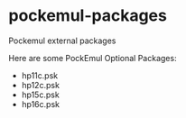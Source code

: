 # pockemul-packages
Pockemul external packages

Here are some PockEmul Optional Packages:
* hp11c.psk
* hp12c.psk
* hp15c.psk
* hp16c.psk

